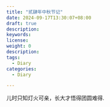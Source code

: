 ```yaml
---
title: "贰肆年中秋节记"
date: 2024-09-17T13:30:07+08:00
draft: true
description:
keywords:
license:
weight: 0
description:
tags:
  - Diary
categories:
  - Diary

---
```


<!--more-->

儿时只知灯火可亲，长大才悟得团圆难得.







